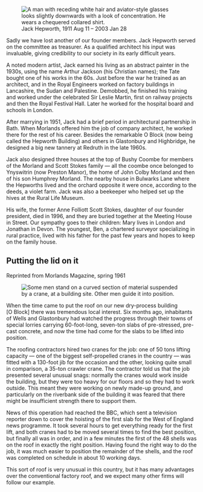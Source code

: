 <figure>
<img src="../hepworth-nomask.jpg" alt="A man with receding white hair and aviator-style glasses looks slightly downwards with a look of concentration. He wears a chequered collared shirt.">
<figcaption>
Jack Hepworth,
1911 Aug 11 – 2003 Jan 28
</figcaption>
</figure>

Sadly we have lost another of our founder members. Jack Hepworth served
on the committee as treasurer. As a qualified architect his input was
invaluable, giving credibility to our society in its early difficult
years.

A noted modern artist, Jack earned his living as an abstract painter in
the 1930s, using the name Arthur Jackson (his Christian names); the Tate
bought one of his works in the 60s. Just before the war he trained as an
architect, and in the Royal Engineers worked on factory buildings in
Lancashire, the Sudan and Palestine. Demobbed, he finished his training
and worked under the celebrated Sir Leslie Martin, first on railway
projects and then the Royal Festival Hall. Later he worked for the
hospital board and schools in London.

After marrying in 1951, Jack had a brief period in architectural
partnership in Bath. When Morlands offered him the job of company
architect, he worked there for the rest of his career. Besides the
remarkable O Block (now being called the Hepworth Building) and others
in Glastonbury and Highbridge, he designed a big new tannery at Redruth
in the late 1960s.

Jack also designed three houses at the top of Bushy Coombe for members
of the Morland and Scott Stokes family — all the coombe once belonged to
Ynyswitrin (now Preston Manor), the home of John Colby Morland and then
of his son Humphrey Morland. The nearby house in Bulwarks Lane where the
Hepworths lived and the orchard opposite it were once, according to the
deeds, a violet farm. Jack was also a beekeeper who helped set up the
hives at the Rural Life Museum.

His wife, the former Anne Folliott Scott Stokes, daughter of our founder
president, died in 1996, and they are buried together at the Meeting
House in Street. Our sympathy goes to their children: Mary lives in
London and Jonathan in Devon. The youngest, Ben, a chartered surveyor
specializing in rural practice, lived with his father for the past few
years and hopes to keep on the family house.

<article class="boxout">

Putting the lid on it
---------------------

<aside class="ednote">
Reprinted from Morlands Magazine, spring 1961
</aside>

<figure>
<img src="../hepworth-crane.jpg" alt="Some men stand on a curved section of material suspended by a crane, at a building site. Other men guide it into position.">
</figure>

When the time came to put the roof on our new dry-process building
\[O Block\] there was tremendous local interest. Six months ago,
inhabitants of Wells and Glastonbury had watched the progress through
their towns of special lorries carrying 60-foot-long, seven-ton slabs of
pre-stressed, pre-cast concrete, and now the time had come for the slabs
to be lifted into position.

The roofing contractors hired two cranes for the job: one of 50 tons
lifting capacity — one of the biggest self-propelled cranes in the
country — was fitted with a 130-foot jib for the occasion and the other,
looking quite small in comparison, a 35-ton crawler crane. The
contractor told us that the job presented several unusual snags:
normally the cranes would work inside the building, but they were too
heavy for our floors and so they had to work outside. This meant they
were working on newly made-up ground, and particularly on the riverbank
side of the building it was feared that there might be insufficient
strength there to support them.

News of this operation had reached the BBC, which sent a television
reporter down to cover the hoisting of the first slab for the West of
England news programme. It took several hours to get everything ready
for the first lift, and both cranes had to be moved several times to
find the best position, but finally all was in order, and in a few
minutes the first of the 48 shells was on the roof in exactly the right
position. Having found the right way to do the job, it was much easier
to position the remainder of the shells, and the roof was completed on
schedule in about 10 working days.

This sort of roof is very unusual in this country, but it has many
advantages over the conventional factory roof, and we expect many other
firms will follow our example.

</article>
